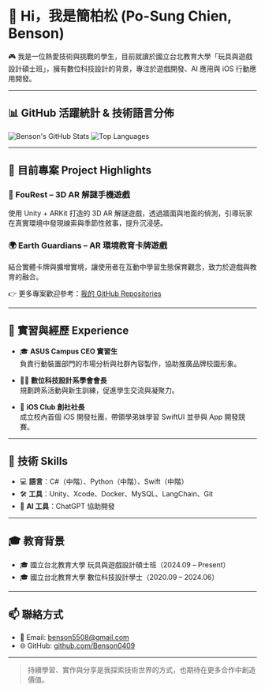 # 👋 Hi，我是簡柏松 (Po-Sung Chien, Benson)

🎮 我是一位熱愛技術與挑戰的學生，目前就讀於國立台北教育大學「玩具與遊戲設計碩士班」，擁有數位科技設計的背景，專注於遊戲開發、AI 應用與 iOS 行動應用開發。

---

## 📊 GitHub 活躍統計 & 技術語言分佈

![Benson's GitHub Stats](https://github-readme-stats.vercel.app/api?username=Benson0409&show_icons=true&theme=tokyonight)
![Top Languages](https://github-readme-stats.vercel.app/api/top-langs/?username=Benson0409&layout=compact&theme=tokyonight)

---

## 🚀 目前專案 Project Highlights

### 🧩 FouRest – 3D AR 解謎手機遊戲
使用 Unity + ARKit 打造的 3D AR 解謎遊戲，透過牆面與地面的偵測，引導玩家在真實環境中發現線索與季節性敘事，提升沉浸感。

### 🌍 Earth Guardians – AR 環境教育卡牌遊戲
結合實體卡牌與擴增實境，讓使用者在互動中學習生態保育觀念，致力於遊戲與教育的融合。

👉 更多專案歡迎參考：[我的 GitHub Repositories](https://github.com/Benson0409?tab=repositories)

---

## 💼 實習與經歷 Experience

- 🎓 **ASUS Campus CEO 實習生**  
  負責行動裝置部門的市場分析與社群內容製作，協助推廣品牌校園形象。

- 🧑‍💼 **數位科技設計系學會會長**  
  規劃跨系活動與新生訓練，促進學生交流與凝聚力。

- 📱 **iOS Club 創社社長**  
  成立校內首個 iOS 開發社團，帶領學弟妹學習 SwiftUI 並參與 App 開發競賽。

---

## 🧠 技術 Skills

- 💻 **語言**：C#（中階）、Python（中階）、Swift（中階）
- 🛠 **工具**：Unity、Xcode、Docker、MySQL、LangChain、Git
- 🤖 **AI 工具**：ChatGPT 協助開發

---

## 🎓 教育背景

- 🎓 國立台北教育大學 玩具與遊戲設計碩士班（2024.09 – Present）
- 🎓 國立台北教育大學 數位科技設計學士（2020.09 – 2024.06）

---

## 📫 聯絡方式

- 📧 Email: benson5508@gmail.com
- 🌐 GitHub: [github.com/Benson0409](https://github.com/Benson0409)

---

> 持續學習、實作與分享是我探索技術世界的方式，也期待在更多合作中創造價值。
